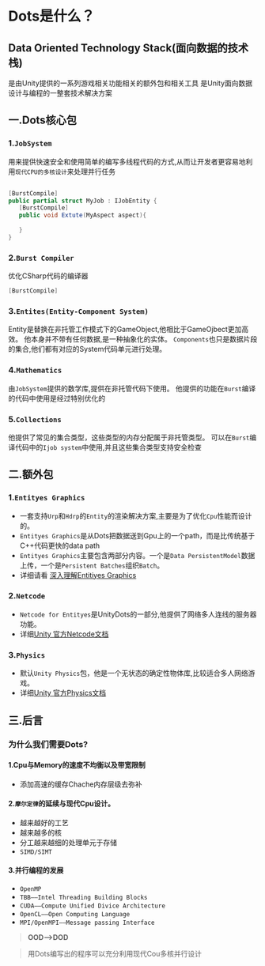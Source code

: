 # Dots是什么？

## Data Oriented Technology Stack(面向数据的技术栈)

是由Unity提供的一系列游戏相关功能相关的额外包和相关工具
是Unity面向数据设计与编程的一整套技术解决方案

## 一.Dots核心包

### 1.`JobSystem`

用来提供快速安全和使用简单的编写多线程代码的方式,从而让开发者更容易地利用`现代CPU的多核设计`来处理并行任务

```csharp

[BurstCompile]
public partial struct MyJob : IJobEntity {
   [BurstCompile]
   public void Extute(MyAspect aspect){
   
   }
}

```

### 2.`Burst Compiler`

优化CSharp代码的编译器

```csharp
[BurstCompile]
```

### 3.`Entites(Entity-Component System)`

Entity是替换在非托管工作模式下的GameObject,他相比于GameOjbect更加高效。
他本身并不带有任何数据,是一种抽象化的实体。
`Components`也只是数据片段的集合,他们都有对应的System代码单元进行处理。

### 4.`Mathematics`

由`JobSystem`提供的数学库,提供在非托管代码下使用。
他提供的功能在`Burst`编译的代码中使用是经过特别优化的

### 5.`Collections`

他提供了常见的集合类型，这些类型的内存分配属于非托管类型。
可以在`Burst`编译代码中的`Ijob system`中使用,并且这些集合类型支持安全检查



## 二.额外包

### 1.`Entityes Graphics`
  - 一套支持`Urp`和`Hdrp`的`Entity`的渲染解决方案,主要是为了优化`Cpu`性能而设计的。
  - `Entityes Graphics`是从Dots把数据送到Gpu上的一个path，而是比传统基于C++代码更快的data path
  - `Entityes Graphics`主要包含两部分内容。一个是`Data PersistentModel`数据上传，一个是`Persistent Batches`组织`Batch`。
  - 详细请看 [深入理解Entitiyes Graphics](https://developer.unity.cn/projects/648949b2edbc2a0b29931365)

### 2.`Netcode`
  - `Netcode for Entityes`是UnityDots的一部分,他提供了网络多人连线的服务器功能。
  - 详细[Unity 官方Netcode文档](https://docs.unity.org.cn/ugs/en-us/manual/mps-sdk/manual/build-with-netcode-for-entities)
  
### 3.`Physics`
  - 默认`Unity Physics`包，他是一个无状态的确定性物体库,比较适合多人网络游戏。
  - 详细[Unity 官方Physics文档](https://docs.unity3d.com/Packages/com.unity.physics@1.0/manual/index.html)
  
## 三.后言

### 为什么我们需要Dots?

#### 1.Cpu与Memory的速度不均衡以及带宽限制
- 添加高速的缓存Chache内存层级去弥补
#### 2.`摩尔定律`的延续与现代Cpu设计。
- 越来越好的工艺
- 越来越多的核
- 分工越来越细的处理单元于存储
- `SIMD/SIMT`
#### 3.并行编程的发展
- `OpenMP`
- `TBB——Intel Threading Building Blocks`
- `CUDA——Compute Unified Divice Architecture`
- `OpenCL——Open Computing Language`
- `MPI/OpenMPI——Message passing Interface`
 
>**OOD-->DOD**

>用Dots编写出的程序可以充分利用现代Cou多核并行设计
